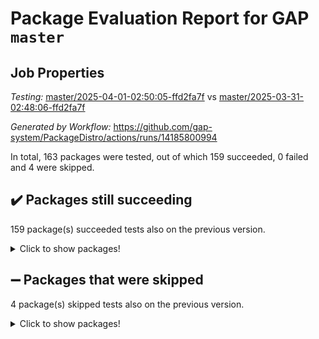 # Package Evaluation Report for GAP `master`

## Job Properties

*Testing:* [master/2025-04-01-02:50:05-ffd2fa7f](https://github.com/gap-system/PackageDistro/blob/data/reports/master/2025-04-01-02:50:05-ffd2fa7f) vs [master/2025-03-31-02:48:06-ffd2fa7f](https://github.com/gap-system/PackageDistro/blob/data/reports/master/2025-03-31-02:48:06-ffd2fa7f)

*Generated by Workflow:* https://github.com/gap-system/PackageDistro/actions/runs/14185800994

In total, 163 packages were tested, out of which 159 succeeded, 0 failed and 4 were skipped.

## :heavy_check_mark: Packages still succeeding

159 package(s) succeeded tests also on the previous version.
<details><summary>Click to show packages!</summary>

- 4ti2interface 2024.11-01 [(success)](https://github.com/gap-system/PackageDistro/actions/runs/14185800994/job/39741027542)
- ace 5.6.2 [(success)](https://github.com/gap-system/PackageDistro/actions/runs/14185800994/job/39741033212)
- aclib 1.3.2 [(success)](https://github.com/gap-system/PackageDistro/actions/runs/14185800994/job/39741034136)
- agt 0.3.1 [(success)](https://github.com/gap-system/PackageDistro/actions/runs/14185800994/job/39741035002)
- alco 1.1.1 [(success)](https://github.com/gap-system/PackageDistro/actions/runs/14185800994/job/39741035347)
- alnuth 3.2.1 [(success)](https://github.com/gap-system/PackageDistro/actions/runs/14185800994/job/39741038540)
- anupq 3.3.1 [(success)](https://github.com/gap-system/PackageDistro/actions/runs/14185800994/job/39741040365)
- atlasrep 2.1.9 [(success)](https://github.com/gap-system/PackageDistro/actions/runs/14185800994/job/39741040751)
- autodoc 2023.06.19 [(success)](https://github.com/gap-system/PackageDistro/actions/runs/14185800994/job/39741040976)
- automata 1.16 [(success)](https://github.com/gap-system/PackageDistro/actions/runs/14185800994/job/39741041218)
- automgrp 1.3.3 [(success)](https://github.com/gap-system/PackageDistro/actions/runs/14185800994/job/39741041524)
- autpgrp 1.11 [(success)](https://github.com/gap-system/PackageDistro/actions/runs/14185800994/job/39741041751)
- cap 2025.03-05 [(success)](https://github.com/gap-system/PackageDistro/actions/runs/14185800994/job/39741041942)
- caratinterface 2.3.7 [(success)](https://github.com/gap-system/PackageDistro/actions/runs/14185800994/job/39741042165)
- cddinterface 2024.09.02 [(success)](https://github.com/gap-system/PackageDistro/actions/runs/14185800994/job/39741042365)
- circle 1.6.6 [(success)](https://github.com/gap-system/PackageDistro/actions/runs/14185800994/job/39741042548)
- classicpres 1.22 [(success)](https://github.com/gap-system/PackageDistro/actions/runs/14185800994/job/39741042753)
- cohomolo 1.6.11 [(success)](https://github.com/gap-system/PackageDistro/actions/runs/14185800994/job/39741042956)
- congruence 1.2.7 [(success)](https://github.com/gap-system/PackageDistro/actions/runs/14185800994/job/39741043165)
- corefreesub 0.6 [(success)](https://github.com/gap-system/PackageDistro/actions/runs/14185800994/job/39741043352)
- corelg 1.57 [(success)](https://github.com/gap-system/PackageDistro/actions/runs/14185800994/job/39741043566)
- crime 1.6 [(success)](https://github.com/gap-system/PackageDistro/actions/runs/14185800994/job/39741043886)
- crisp 1.4.6 [(success)](https://github.com/gap-system/PackageDistro/actions/runs/14185800994/job/39741044118)
- crypting 0.10.5 [(success)](https://github.com/gap-system/PackageDistro/actions/runs/14185800994/job/39741044435)
- cryst 4.1.27 [(success)](https://github.com/gap-system/PackageDistro/actions/runs/14185800994/job/39741044663)
- crystcat 1.1.10 [(success)](https://github.com/gap-system/PackageDistro/actions/runs/14185800994/job/39741044868)
- ctbllib 1.3.9 [(success)](https://github.com/gap-system/PackageDistro/actions/runs/14185800994/job/39741045079)
- cubefree 1.20 [(success)](https://github.com/gap-system/PackageDistro/actions/runs/14185800994/job/39741045417)
- curlinterface 2.4.0 [(success)](https://github.com/gap-system/PackageDistro/actions/runs/14185800994/job/39741045702)
- cvec 2.8.3 [(success)](https://github.com/gap-system/PackageDistro/actions/runs/14185800994/job/39741045953)
- datastructures 0.3.1 [(success)](https://github.com/gap-system/PackageDistro/actions/runs/14185800994/job/39741046187)
- deepthought 1.0.8 [(success)](https://github.com/gap-system/PackageDistro/actions/runs/14185800994/job/39741046424)
- design 1.8.2 [(success)](https://github.com/gap-system/PackageDistro/actions/runs/14185800994/job/39741046629)
- difsets 2.3.1 [(success)](https://github.com/gap-system/PackageDistro/actions/runs/14185800994/job/39741046918)
- digraphs 1.10.0 [(success)](https://github.com/gap-system/PackageDistro/actions/runs/14185800994/job/39741047236)
- edim 1.3.8 [(success)](https://github.com/gap-system/PackageDistro/actions/runs/14185800994/job/39741047492)
- example 4.4.0 [(success)](https://github.com/gap-system/PackageDistro/actions/runs/14185800994/job/39741047728)
- examplesforhomalg 2023.10-01 [(success)](https://github.com/gap-system/PackageDistro/actions/runs/14185800994/job/39741047935)
- factint 1.6.3 [(success)](https://github.com/gap-system/PackageDistro/actions/runs/14185800994/job/39741048144)
- ferret 1.0.14 [(success)](https://github.com/gap-system/PackageDistro/actions/runs/14185800994/job/39741048407)
- fga 1.5.0 [(success)](https://github.com/gap-system/PackageDistro/actions/runs/14185800994/job/39741048659)
- fining 1.5.6 [(success)](https://github.com/gap-system/PackageDistro/actions/runs/14185800994/job/39741048927)
- float 1.0.7 [(success)](https://github.com/gap-system/PackageDistro/actions/runs/14185800994/job/39741049162)
- format 1.4.4 [(success)](https://github.com/gap-system/PackageDistro/actions/runs/14185800994/job/39741049391)
- forms 1.2.12 [(success)](https://github.com/gap-system/PackageDistro/actions/runs/14185800994/job/39741049679)
- fplsa 1.2.6 [(success)](https://github.com/gap-system/PackageDistro/actions/runs/14185800994/job/39741049902)
- fr 2.4.13 [(success)](https://github.com/gap-system/PackageDistro/actions/runs/14185800994/job/39741050150)
- francy 2.0.3 [(success)](https://github.com/gap-system/PackageDistro/actions/runs/14185800994/job/39741050328)
- fwtree 1.3 [(success)](https://github.com/gap-system/PackageDistro/actions/runs/14185800994/job/39741050516)
- gapdoc 1.6.7 [(success)](https://github.com/gap-system/PackageDistro/actions/runs/14185800994/job/39741050745)
- gauss 2024.11-01 [(success)](https://github.com/gap-system/PackageDistro/actions/runs/14185800994/job/39741051002)
- gaussforhomalg 2024.08-01 [(success)](https://github.com/gap-system/PackageDistro/actions/runs/14185800994/job/39741051246)
- gbnp 1.1.0 [(success)](https://github.com/gap-system/PackageDistro/actions/runs/14185800994/job/39741051483)
- generalizedmorphismsforcap 2025.02-01 [(success)](https://github.com/gap-system/PackageDistro/actions/runs/14185800994/job/39741051714)
- genss 1.6.9 [(success)](https://github.com/gap-system/PackageDistro/actions/runs/14185800994/job/39741052059)
- gradedmodules 2024.12-01 [(success)](https://github.com/gap-system/PackageDistro/actions/runs/14185800994/job/39741052342)
- gradedringforhomalg 2024.07-01 [(success)](https://github.com/gap-system/PackageDistro/actions/runs/14185800994/job/39741052616)
- grape 4.9.2 [(success)](https://github.com/gap-system/PackageDistro/actions/runs/14185800994/job/39741052839)
- groupoids 1.76 [(success)](https://github.com/gap-system/PackageDistro/actions/runs/14185800994/job/39741053043)
- grpconst 2.6.5 [(success)](https://github.com/gap-system/PackageDistro/actions/runs/14185800994/job/39741053231)
- guarana 0.96.3 [(success)](https://github.com/gap-system/PackageDistro/actions/runs/14185800994/job/39741053456)
- guava 3.20 [(success)](https://github.com/gap-system/PackageDistro/actions/runs/14185800994/job/39741053700)
- hap 1.66 [(success)](https://github.com/gap-system/PackageDistro/actions/runs/14185800994/job/39741053908)
- hapcryst 0.1.15 [(success)](https://github.com/gap-system/PackageDistro/actions/runs/14185800994/job/39741054185)
- hecke 1.5.4 [(success)](https://github.com/gap-system/PackageDistro/actions/runs/14185800994/job/39741054387)
- help 4.0 [(success)](https://github.com/gap-system/PackageDistro/actions/runs/14185800994/job/39741054559)
- homalg 2024.01-01 [(success)](https://github.com/gap-system/PackageDistro/actions/runs/14185800994/job/39741054761)
- homalgtocas 2023.11-01 [(success)](https://github.com/gap-system/PackageDistro/actions/runs/14185800994/job/39741054969)
- ibnp 0.15 [(success)](https://github.com/gap-system/PackageDistro/actions/runs/14185800994/job/39741055212)
- idrel 2.48 [(success)](https://github.com/gap-system/PackageDistro/actions/runs/14185800994/job/39741055496)
- images 1.3.3 [(success)](https://github.com/gap-system/PackageDistro/actions/runs/14185800994/job/39741055698)
- intpic 0.4.0 [(success)](https://github.com/gap-system/PackageDistro/actions/runs/14185800994/job/39741055858)
- io 4.9.1 [(success)](https://github.com/gap-system/PackageDistro/actions/runs/14185800994/job/39741056056)
- io_forhomalg 2023.02-04 [(success)](https://github.com/gap-system/PackageDistro/actions/runs/14185800994/job/39741056255)
- irredsol 1.4.4 [(success)](https://github.com/gap-system/PackageDistro/actions/runs/14185800994/job/39741056482)
- json 2.2.2 [(success)](https://github.com/gap-system/PackageDistro/actions/runs/14185800994/job/39741056672)
- jupyterkernel 1.5.1 [(success)](https://github.com/gap-system/PackageDistro/actions/runs/14185800994/job/39741056854)
- jupyterviz 1.5.6 [(success)](https://github.com/gap-system/PackageDistro/actions/runs/14185800994/job/39741057067)
- kan 1.37 [(success)](https://github.com/gap-system/PackageDistro/actions/runs/14185800994/job/39741057246)
- kbmag 1.5.11 [(success)](https://github.com/gap-system/PackageDistro/actions/runs/14185800994/job/39741057452)
- laguna 3.9.7 [(success)](https://github.com/gap-system/PackageDistro/actions/runs/14185800994/job/39741057726)
- liealgdb 2.2.1 [(success)](https://github.com/gap-system/PackageDistro/actions/runs/14185800994/job/39741057952)
- liepring 2.9.1 [(success)](https://github.com/gap-system/PackageDistro/actions/runs/14185800994/job/39741058158)
- liering 2.4.2 [(success)](https://github.com/gap-system/PackageDistro/actions/runs/14185800994/job/39741058348)
- linearalgebraforcap 2025.03-02 [(success)](https://github.com/gap-system/PackageDistro/actions/runs/14185800994/job/39741058540)
- lins 0.9 [(success)](https://github.com/gap-system/PackageDistro/actions/runs/14185800994/job/39741058768)
- localizeringforhomalg 2023.10-01 [(success)](https://github.com/gap-system/PackageDistro/actions/runs/14185800994/job/39741058988)
- loops 3.4.4 [(success)](https://github.com/gap-system/PackageDistro/actions/runs/14185800994/job/39741059196)
- lpres 1.1.1 [(success)](https://github.com/gap-system/PackageDistro/actions/runs/14185800994/job/39741059450)
- majoranaalgebras 1.5.2 [(success)](https://github.com/gap-system/PackageDistro/actions/runs/14185800994/job/39741059712)
- mapclass 1.4.6 [(success)](https://github.com/gap-system/PackageDistro/actions/runs/14185800994/job/39741059922)
- matgrp 0.71 [(success)](https://github.com/gap-system/PackageDistro/actions/runs/14185800994/job/39741060103)
- matricesforhomalg 2024.11-02 [(success)](https://github.com/gap-system/PackageDistro/actions/runs/14185800994/job/39741060280)
- modisom 3.0.0 [(success)](https://github.com/gap-system/PackageDistro/actions/runs/14185800994/job/39741060486)
- modulepresentationsforcap 2024.09-02 [(success)](https://github.com/gap-system/PackageDistro/actions/runs/14185800994/job/39741060692)
- modules 2024.12-01 [(success)](https://github.com/gap-system/PackageDistro/actions/runs/14185800994/job/39741060965)
- monoidalcategories 2025.03-02 [(success)](https://github.com/gap-system/PackageDistro/actions/runs/14185800994/job/39741061166)
- nconvex 2024.12-01 [(success)](https://github.com/gap-system/PackageDistro/actions/runs/14185800994/job/39741061344)
- nilmat 1.4.2 [(success)](https://github.com/gap-system/PackageDistro/actions/runs/14185800994/job/39741061537)
- nock 1.5 [(success)](https://github.com/gap-system/PackageDistro/actions/runs/14185800994/job/39741061744)
- normalizinterface 1.3.7 [(success)](https://github.com/gap-system/PackageDistro/actions/runs/14185800994/job/39741061905)
- nq 2.5.11 [(success)](https://github.com/gap-system/PackageDistro/actions/runs/14185800994/job/39741062090)
- numericalsgps 1.4.0 [(success)](https://github.com/gap-system/PackageDistro/actions/runs/14185800994/job/39741062305)
- openmath 11.5.3 [(success)](https://github.com/gap-system/PackageDistro/actions/runs/14185800994/job/39741062494)
- orb 5.0.0 [(success)](https://github.com/gap-system/PackageDistro/actions/runs/14185800994/job/39741062687)
- packagemanager 1.6.1 [(success)](https://github.com/gap-system/PackageDistro/actions/runs/14185800994/job/39741063071)
- patternclass 2.4.5 [(success)](https://github.com/gap-system/PackageDistro/actions/runs/14185800994/job/39741063347)
- permut 2.0.5 [(success)](https://github.com/gap-system/PackageDistro/actions/runs/14185800994/job/39741063549)
- polenta 1.3.10 [(success)](https://github.com/gap-system/PackageDistro/actions/runs/14185800994/job/39741063759)
- polymaking 0.8.7 [(success)](https://github.com/gap-system/PackageDistro/actions/runs/14185800994/job/39741063966)
- primgrp 3.4.4 [(success)](https://github.com/gap-system/PackageDistro/actions/runs/14185800994/job/39741064158)
- profiling 2.6.0 [(success)](https://github.com/gap-system/PackageDistro/actions/runs/14185800994/job/39741064372)
- qdistrnd 0.9.5 [(success)](https://github.com/gap-system/PackageDistro/actions/runs/14185800994/job/39741064550)
- qpa 1.35 [(success)](https://github.com/gap-system/PackageDistro/actions/runs/14185800994/job/39741064740)
- quagroup 1.8.4 [(success)](https://github.com/gap-system/PackageDistro/actions/runs/14185800994/job/39741064891)
- radiroot 2.9 [(success)](https://github.com/gap-system/PackageDistro/actions/runs/14185800994/job/39741065100)
- rcwa 4.7.1 [(success)](https://github.com/gap-system/PackageDistro/actions/runs/14185800994/job/39741065263)
- rds 1.8 [(success)](https://github.com/gap-system/PackageDistro/actions/runs/14185800994/job/39741065463)
- recog 1.4.4 [(success)](https://github.com/gap-system/PackageDistro/actions/runs/14185800994/job/39741065670)
- repndecomp 1.3.0 [(success)](https://github.com/gap-system/PackageDistro/actions/runs/14185800994/job/39741065896)
- repsn 3.1.2 [(success)](https://github.com/gap-system/PackageDistro/actions/runs/14185800994/job/39741066068)
- resclasses 4.7.3 [(success)](https://github.com/gap-system/PackageDistro/actions/runs/14185800994/job/39741066247)
- ringsforhomalg 2024.11-02 [(success)](https://github.com/gap-system/PackageDistro/actions/runs/14185800994/job/39741066453)
- sco 2023.08-01 [(success)](https://github.com/gap-system/PackageDistro/actions/runs/14185800994/job/39741066661)
- scscp 2.4.3 [(success)](https://github.com/gap-system/PackageDistro/actions/runs/14185800994/job/39741066856)
- semigroups 5.5.0 [(success)](https://github.com/gap-system/PackageDistro/actions/runs/14185800994/job/39741067024)
- sglppow 2.4 [(success)](https://github.com/gap-system/PackageDistro/actions/runs/14185800994/job/39741067211)
- sgpviz 0.999.6 [(success)](https://github.com/gap-system/PackageDistro/actions/runs/14185800994/job/39741067509)
- simpcomp 2.1.14 [(success)](https://github.com/gap-system/PackageDistro/actions/runs/14185800994/job/39741067707)
- singular 2024.06.03 [(success)](https://github.com/gap-system/PackageDistro/actions/runs/14185800994/job/39741068147)
- sl2reps 1.1 [(success)](https://github.com/gap-system/PackageDistro/actions/runs/14185800994/job/39741068357)
- sla 1.6.2 [(success)](https://github.com/gap-system/PackageDistro/actions/runs/14185800994/job/39741068554)
- smallantimagmas 0.3.0 [(success)](https://github.com/gap-system/PackageDistro/actions/runs/14185800994/job/39741068841)
- smallgrp 1.5.4 [(success)](https://github.com/gap-system/PackageDistro/actions/runs/14185800994/job/39741069056)
- smallsemi 0.7.2 [(success)](https://github.com/gap-system/PackageDistro/actions/runs/14185800994/job/39741069386)
- sonata 2.9.6 [(success)](https://github.com/gap-system/PackageDistro/actions/runs/14185800994/job/39741069687)
- sophus 1.27 [(success)](https://github.com/gap-system/PackageDistro/actions/runs/14185800994/job/39741069955)
- sotgrps 1.3 [(success)](https://github.com/gap-system/PackageDistro/actions/runs/14185800994/job/39741070142)
- spinsym 1.5.2 [(success)](https://github.com/gap-system/PackageDistro/actions/runs/14185800994/job/39741070366)
- standardff 1.0 [(success)](https://github.com/gap-system/PackageDistro/actions/runs/14185800994/job/39741070638)
- symbcompcc 1.3.2 [(success)](https://github.com/gap-system/PackageDistro/actions/runs/14185800994/job/39741070850)
- thelma 1.3 [(success)](https://github.com/gap-system/PackageDistro/actions/runs/14185800994/job/39741071057)
- tomlib 1.2.11 [(success)](https://github.com/gap-system/PackageDistro/actions/runs/14185800994/job/39741071292)
- toolsforhomalg 2024.09-01 [(success)](https://github.com/gap-system/PackageDistro/actions/runs/14185800994/job/39741071491)
- toric 1.9.6 [(success)](https://github.com/gap-system/PackageDistro/actions/runs/14185800994/job/39741071708)
- transgrp 3.6.5 [(success)](https://github.com/gap-system/PackageDistro/actions/runs/14185800994/job/39741071903)
- typeset 1.2.2 [(success)](https://github.com/gap-system/PackageDistro/actions/runs/14185800994/job/39741072126)
- ugaly 4.1.3 [(success)](https://github.com/gap-system/PackageDistro/actions/runs/14185800994/job/39741072361)
- unipot 1.6 [(success)](https://github.com/gap-system/PackageDistro/actions/runs/14185800994/job/39741072623)
- unitlib 4.2.0 [(success)](https://github.com/gap-system/PackageDistro/actions/runs/14185800994/job/39741072829)
- utils 0.85 [(success)](https://github.com/gap-system/PackageDistro/actions/runs/14185800994/job/39741073056)
- uuid 0.7 [(success)](https://github.com/gap-system/PackageDistro/actions/runs/14185800994/job/39741073292)
- walrus 0.9991 [(success)](https://github.com/gap-system/PackageDistro/actions/runs/14185800994/job/39741073493)
- wedderga 4.10.5 [(success)](https://github.com/gap-system/PackageDistro/actions/runs/14185800994/job/39741073714)
- wpe 0.8 [(success)](https://github.com/gap-system/PackageDistro/actions/runs/14185800994/job/39741073927)
- xmod 2.92 [(success)](https://github.com/gap-system/PackageDistro/actions/runs/14185800994/job/39741074207)
- xmodalg 1.23 [(success)](https://github.com/gap-system/PackageDistro/actions/runs/14185800994/job/39741074489)
- yangbaxter 0.10.6 [(success)](https://github.com/gap-system/PackageDistro/actions/runs/14185800994/job/39741074737)
- zeromqinterface 0.16 [(success)](https://github.com/gap-system/PackageDistro/actions/runs/14185800994/job/39741074938)
</details>

## :heavy_minus_sign: Packages that were skipped

4 package(s) skipped tests also on the previous version.
<details><summary>Click to show packages!</summary>

- browse 1.8.21 [(skipped)](https://github.com/gap-system/PackageDistro/actions/runs/14185800994/job/39740773922)
- itc 1.5.1 [(skipped)](https://github.com/gap-system/PackageDistro/actions/runs/14185800994/job/39740773922)
- polycyclic 2.16 [(skipped)](https://github.com/gap-system/PackageDistro/actions/runs/14185800994/job/39740773922)
- xgap 4.32 [(skipped)](https://github.com/gap-system/PackageDistro/actions/runs/14185800994/job/39740773922)
</details>

